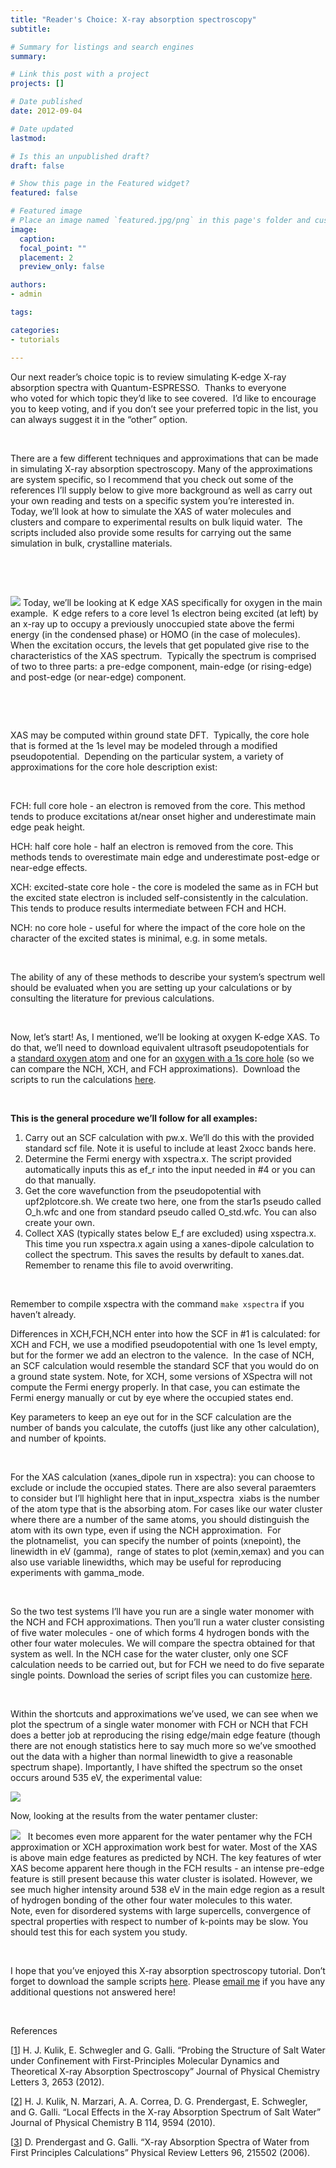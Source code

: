 ```yaml
---
title: "Reader's Choice: X-ray absorption spectroscopy"
subtitle: 

# Summary for listings and search engines
summary: 

# Link this post with a project
projects: []

# Date published
date: 2012-09-04

# Date updated
lastmod: 

# Is this an unpublished draft?
draft: false

# Show this page in the Featured widget?
featured: false

# Featured image
# Place an image named `featured.jpg/png` in this page's folder and customize its options here.
image:
  caption: 
  focal_point: ""
  placement: 2
  preview_only: false

authors:
- admin

tags:

categories:
- tutorials

---
```

Our next reader’s choice topic is to review simulating K-edge X-ray absorption spectra with Quantum-ESPRESSO.  Thanks to everyone who voted for which topic they’d like to see covered.  I’d like to encourage you to keep voting, and if you don’t see your preferred topic in the list, you can always suggest it in the “other” option. 


 


There are a few different techniques and approximations that can be made in simulating X-ray absorption spectroscopy. Many of the approximations are system specific, so I recommend that you check out some of the references I’ll supply below to give more background as well as carry out your own reading and tests on a specific system you’re interested in.  Today, we’ll look at how to simulate the XAS of water molecules and clusters and compare to experimental results on bulk liquid water.  The scripts included also provide some results for carrying out the same simulation in bulk, crystalline materials.


 


 



![](droppedImage.png)
Today, we’ll be looking at K edge XAS specifically for oxygen in the main example.  K edge refers to a core level 1s electron being excited (at left) by an x-ray up to occupy a previously unoccupied state above the fermi energy (in the condensed phase) or HOMO (in the case of molecules).  When the excitation occurs, the levels that get populated give rise to the characteristics of the XAS spectrum.  Typically the spectrum is comprised of two to three parts: a pre-edge component, main-edge (or rising-edge) and post-edge (or near-edge) component. 


 


 


XAS may be computed within ground state DFT.  Typically, the core hole that is formed at the 1s level may be modeled through a modified pseudopotential.  Depending on the particular system, a variety of approximations for the core hole description exist:


 


FCH: full core hole - an electron is removed from the core. This method tends to produce excitations at/near onset higher and underestimate main edge peak height.


HCH: half core hole - half an electron is removed from the core. This methods tends to overestimate main edge and underestimate post-edge or near-edge effects.


XCH: excited-state core hole - the core is modeled the same as in FCH but the excited state electron is included self-consistently in the calculation. This tends to produce results intermediate between FCH and HCH.


NCH: no core hole - useful for where the impact of the core hole on the character of the excited states is minimal, e.g. in some metals.


 


The ability of any of these methods to describe your system’s spectrum well should be evaluated when you are setting up your calculations or by consulting the literature for previous calculations.


 


Now, let’s start! As, I mentioned, we’ll be looking at oxygen K-edge XAS. To do that, we’ll need to download equivalent ultrasoft pseudopotentials for a [standard oxygen atom](http://www.quantum-espresso.org/wp-content/uploads/upf_files/O.pbe-van_gipaw.UPF "http://www.quantum-espresso.org/wp-content/uploads/upf_files/O.pbe-van_gipaw.UPF") and one for an [oxygen with a 1s core hole](http://www.quantum-espresso.org/wp-content/uploads/upf_files/O.star1s-pbe-van_gipaw.UPF "http://www.quantum-espresso.org/wp-content/uploads/upf_files/O.star1s-pbe-van_gipaw.UPF") (so we can compare the NCH, XCH, and FCH approximations).  Download the scripts to run the calculations [here](XASTut.zip "XAS scripts"). 


 


**This is the general procedure we’ll follow for all examples:**


1. Carry out an SCF calculation with pw.x. We’ll do this with the provided standard scf file. Note it is useful to include at least 2xocc bands here.
2. Determine the Fermi energy with xspectra.x. The script provided automatically inputs this as ef\_r into the input needed in #4 or you can do that manually.
3. Get the core wavefunction from the pseudopotential with upf2plotcore.sh. We create two here, one from the star1s pseudo called O\_h.wfc and one from standard pseudo called O\_std.wfc. You can also create your own.
4. Collect XAS (typically states below E\_f are excluded) using xspectra.x. This time you run xspectra.x again using a xanes-dipole calculation to collect the spectrum. This saves the results by default to xanes.dat. Remember to rename this file to avoid overwriting.

 

Remember to compile xspectra with the command `make xspectra` if you haven’t already.


Differences in XCH,FCH,NCH enter into how the SCF in #1 is calculated: for XCH and FCH, we use a modified pseudopotential with one 1s level empty, but for the former we add an electron to the valence.  In the case of NCH, an SCF calculation would resemble the standard SCF that you would do on a ground state system. Note, for XCH, some versions of XSpectra will not compute the Fermi energy properly. In that case, you can estimate the Fermi energy manually or cut by eye where the occupied states end.


Key parameters to keep an eye out for in the SCF calculation are the number of bands you calculate, the cutoffs (just like any other calculation), and number of kpoints.


 


For the XAS calculation (xanes\_dipole run in xspectra): you can choose to exclude or include the occupied states. There are also several paraemters to consider but I’ll highlight here that in input\_xspectra  xiabs is the number of the atom type that is the absorbing atom. For cases like our water cluster where there are a number of the same atoms, you should distinguish the atom with its own type, even if using the NCH approximation.  For the plotnamelist,  you can specify the number of points (xnepoint), the linewidth in eV (gamma),  range of states to plot (xemin,xemax) and you can also use variable linewidths, which may be useful for reproducing experiments with gamma\_mode.


 


So the two test systems I’ll have you run are a single water monomer with the NCH and FCH approximations. Then you’ll run a water cluster consisting of five water molecules - one of which forms 4 hydrogen bonds with the other four water molecules. We will compare the spectra obtained for that system as well. In the NCH case for the water cluster, only one SCF calculation needs to be carried out, but for FCH we need to do five separate single points. Download the series of script files you can customize [here](XASTut.zip "XAS scripts").


 


Within the shortcuts and approximations we’ve used, we can see when we plot the spectrum of a single water monomer with FCH or NCH that FCH does a better job at reproducing the rising edge/main edge feature (though there are not enough statistics here to say much more so we’ve smoothed out the data with a higher than normal linewidth to give a reasonable spectrum shape). Importantly, I have shifted the spectrum so the onset occurs around 535 eV, the experimental value:



![](FCHvsNCH.png)

Now, looking at the results from the water pentamer cluster:


![](h2o5.png)
 
It becomes even more apparent for the water pentamer why the FCH approximation or XCH approximation work best for water. Most of the XAS is above main edge features as predicted by NCH. The key features of wter XAS become apparent here though in the FCH results - an intense pre-edge feature is still present because this water cluster is isolated. However, we see much higher intensity around 538 eV in the main edge region as a result of hydrogen bonding of the other four water molecules to this water.
Note, even for disordered systems with large supercells, convergence of spectral properties with respect to number of k-points may be slow. You should test this for each system you study.


 


I hope that you’ve enjoyed this X-ray absorption spectroscopy tutorial. Don’t forget to download the sample scripts [here](XASTut.zip "XAS scripts"). Please [email me](mailto:hjkulik@mit.edu?subject=Questions%20about%20Reader's%20Choice%20XAS%20Tutorial "mailto:hjkulik@mit.edu?subject=Questions about Reader's Choice XAS Tutorial") if you have any additional questions not answered here!


 


References


[[1](http://pubs.acs.org/doi/abs/10.1021/jz300932p "http://pubs.acs.org/doi/abs/10.1021/jz300932p")] H. J. Kulik, E. Schwegler and G. Galli. “Probing the Structure of Salt Water under Confinement with First-Principles Molecular Dynamics and Theoretical X-ray Absorption Spectroscopy” Journal of Physical Chemistry Letters 3, 2653 (2012).


[[2](http://pubs.acs.org/doi/abs/10.1021/jp103526y "http://pubs.acs.org/doi/abs/10.1021/jp103526y")] H. J. Kulik, N. Marzari, A. A. Correa, D. G. Prendergast, E. Schwegler, and G. Galli. “Local Effects in the X-ray Absorption Spectrum of Salt Water” Journal of Physical Chemistry B 114, 9594 (2010).


[[3](http://prl.aps.org/abstract/PRL/v96/i21/e215502 "http://prl.aps.org/abstract/PRL/v96/i21/e215502")] D. Prendergast and G. Galli. “X-ray Absorption Spectra of Water from First Principles Calculations” Physical Review Letters 96, 215502 (2006).


